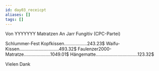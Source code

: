 ```yaml
---
id: day03_receicpt
aliases: []
tags: []
---
```


Von YYYYYYY Matratzen
An Jarr Fungitiv (CPC-Partei)


Schlummer-Fest Kopfkissen..................243.23$
Waifu-Kissen...............................493.32$
Faulenzer2000-Matratze.....................1049.01$
Hängematte.................................123.32$


Vielen Dank
